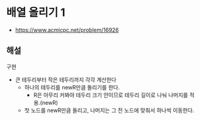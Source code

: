 # 배열 올리기 1

- https://www.acmicpc.net/problem/16926

## 해설
구현

- 큰 테두리부터 작은 테두리까지 각각 계산한다
    - 하나의 테두리를 newR만큼 돌리기를 한다.
        - R은 아무리 커봐야 테두리 크기 안이므로 테두리 길이로 나눠 나머지를 적용.(newR)
    - 첫 노드를 newR만큼 돌리고, 나머지는 그 전 노드에 맞춰서 하나씩 이동한다.
